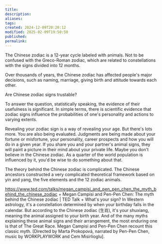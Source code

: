 ```yaml
---
title: 
description: 
aliases: 
tags: 
created: 2024-12-09T20:20:12
modified: 2025-02-09T19:50:50
published: 
permalink: 
---
```


The Chinese zodiac is a 12-year cycle labeled with animals.
Not to be confused with the Greco-Roman zodiac, which are related to constellations with the signs divided into 12 months.

Over thousands of years, the Chinese zodiac has affected people's major decisions, such as naming, marriage, giving birth and attitude towards each other.


Are Chinese zodiac signs trustable?

To answer the question, statistically speaking, the evidence of their usefulness is significant. In simple terms, there is scientific evidence that zodiac signs influence the probabilities of one's personality and actions to varying extents.

Revealing your zodiac sign is a way of revealing your age. But there's lots more. You are also being evaluated. Judgments are being made about your fortune or misfortune, your personality, career prospects and how you will do in a given year. If you share you and your partner's animal signs, they will paint a picture in their mind about your private life. Maybe you don't believe in the Chinese zodiac. As a quarter of the world population is influenced by it, you'd be wise to do something about that.



The theory behind the Chinese zodiac is complicated. The Chinese ancestors constructed a very complicated theoretical framework based on yin and yang, the five
elements and the 12 zodiac animals.


https://www.ted.com/talks/megan_campisi_and_pen_pen_chen_the_myth_behind_the_chinese_zodiac + Megan Campisi and Pen-Pen Chen: The myth behind the Chinese zodiac | TED Talk + What's your sign? In Western astrology, it's a constellation determined by when your birthday falls in the calendar. But according to the Chinese zodiac (生肖), it's your shuxiang, meaning the animal assigned to your birth year. And of the many myths explaining these animal signs and their arrangement, the most enduring one is that of The Great Race. Megan Campisi and Pen-Pen Chen recount this classic myth. [Directed by Marta Prokopová, narrated by Pen-Pen Chen, music by WORKPLAYWORK and Cem Misirlioglu].
